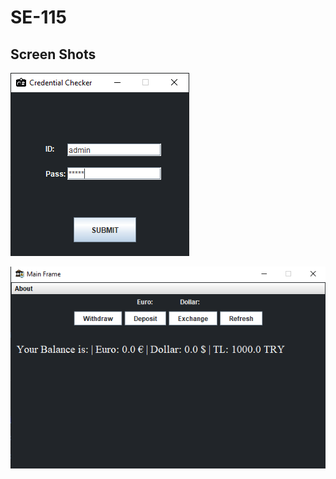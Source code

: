 # SE-115

## Screen Shots

![Alt Text](https://github.com/AtahanEkici/SE-115/blob/master/Credential.png)

![Alt Text](https://github.com/AtahanEkici/SE-115/blob/master/Main.png)
